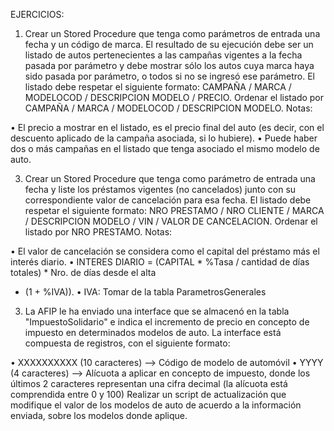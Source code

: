EJERCICIOS:
1. Crear un Stored Procedure que tenga como parámetros de entrada una fecha y un código de
marca. El resultado de su ejecución debe ser un listado de autos pertenecientes a las
campañas vigentes a la fecha pasada por parámetro y debe mostrar sólo los autos cuya
marca haya sido pasada por parámetro, o todos si no se ingresó ese parámetro.
 El listado debe respetar el siguiente formato:
CAMPAÑA / MARCA / MODELOCOD / DESCRIPCION MODELO / PRECIO.
Ordenar el listado por CAMPAÑA / MARCA / MODELOCOD / DESCRIPCION MODELO.
Notas:

• El precio a mostrar en el listado, es el precio final del auto (es decir, con el descuento
aplicado de la campaña asociada, si lo hubiere).
• Puede haber dos o más campañas en el listado que tenga asociado el mismo modelo de
auto.


3. Crear un Stored Procedure que tenga como parámetro de entrada una fecha y liste los
préstamos vigentes (no cancelados) junto con su correspondiente valor de cancelación para
esa fecha.
El listado debe respetar el siguiente formato:
NRO PRESTAMO / NRO CLIENTE / MARCA / DESCRIPCION MODELO / VIN / VALOR
DE CANCELACION.
Ordenar el listado por NRO PRESTAMO.
Notas:

• El valor de cancelación se considera como el capital del préstamo más el interés diario.
• INTERES DIARIO = (CAPITAL * %Tasa / cantidad de días totales) * Nro. de días desde el alta
* (1 + %IVA)).
• IVA: Tomar de la tabla ParametrosGenerales

3. La AFIP le ha enviado una interface que se almacenó en la tabla "ImpuestoSolidario" e indica
el incremento de precio en concepto de impuesto en determinados modelos de auto. La
interface está compuesta de registros, con el siguiente formato:

• XXXXXXXXXX (10 caracteres) --> Código de modelo de automóvil
• YYYY (4 caracteres) --> Alícuota a aplicar en concepto de impuesto, donde los últimos 2
caracteres representan una cifra decimal (la alícuota está comprendida entre 0 y 100)
Realizar un script de actualización que modifique el valor de los modelos de auto de acuerdo
a la información enviada, sobre los modelos donde aplique.
